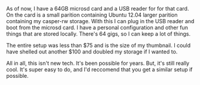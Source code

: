 As of now, I have a 64GB microsd card and a USB reader for for that card. On the card is a small parition containing Ubuntu 12.04 larger parition containing my casper-rw storage. With this I can plug in the USB reader and boot from the microsd card. I have a personal configuration and other fun things that are stored locally. There's 64 gigs, so I can keep a lot of things.

The entire setup was less than $75 and is the size of my thumbnail. I could have shelled out another $100 and doubled my storage if I wanted to.

All in all, this isn't new tech. It's been possible for years. But, it's still really cool. It's super easy to do, and I'd reccomend that you get a similar setup if possible.
